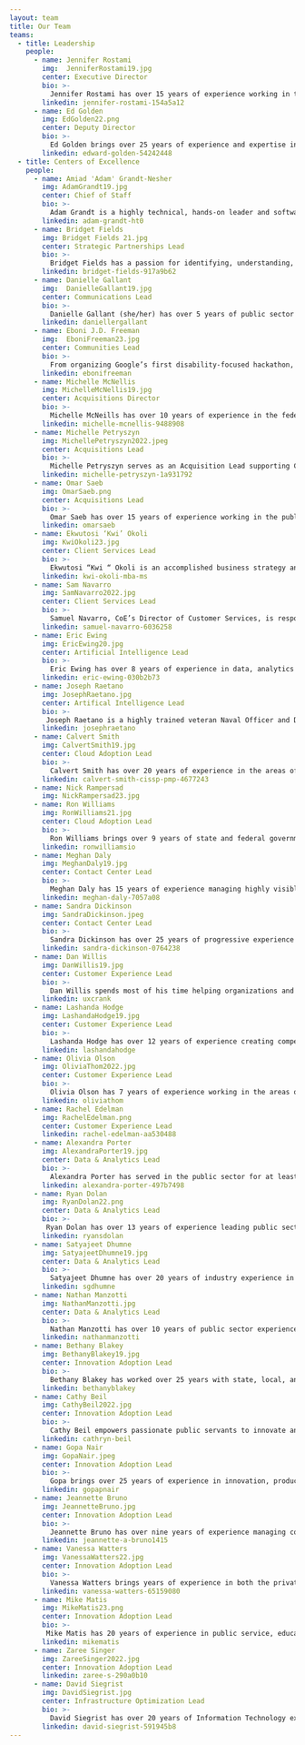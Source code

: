 ```yaml
---
layout: team
title: Our Team
teams:
  - title: Leadership
    people:
      - name: Jennifer Rostami
        img:  JenniferRostami19.jpg
        center: Executive Director
        bio: >-
          Jennifer Rostami has over 15 years of experience working in the public and private sector with a background in finance and a specialization in transformation. She joined the Centers of Excellence in 2019 and spearheaded Agency Partnerships by helping to grow the reach of the CoE across the federal government. Currently serving as CoE Acting Director, Rostami is passionate about the CoE talent and mission of helping agencies modernize. Prior to joining GSA, Jennifer served as the Director of Finance and Operations at a marketing technology company, where she helped reduce costs, increase new revenue streams, and streamlined operations. Her previous experience also includes working as a management consultant in public and private sector Fortune 100 firms focused on improving operations, and managing and growing a $31M sales territory for a luxury goods manufacturer. While earning her M.B.A, Rostami founded a non-profit to help middle school kids learn about their dream careers and connect with professionals for mentoring. 
        linkedin: jennifer-rostami-154a5a12
      - name: Ed Golden
        img: EdGolden22.png
        center: Deputy Director
        bio: >-
          Ed Golden brings over 25 years of experience and expertise in information technology (IT) consulting, program and project management, and government operations to his work at the Centers of Excellence.  As the CoE Acting Deputy Executive Director, Ed oversees the CoE engagement portfolio to assure delivery on our commitment to helping clients accelerate IT modernization and improve customer experience, while at the same time shaping identification of new partnership opportunities and driving CoE financial management toward full cost-recoverability.  Since joining the CoE, Golden has led our partnership with the Food and Drug Administration's Office of Information Management and Technology to drive organizational culture change and data center modernization, while concurrently supporting the CoE's Artificial Intelligence engagement with GSA's Information Technology Category (ITC).  Prior to his work at the CoE, Ed served as a Senior Manager with Deloitte Consulting LLP, where for seven years he led projects at the FDA’s Center for Drug Evaluation and Research (CDER) to implement, expand and operate components of CDER’s Informatics Platform for human drug review.  Before joining Deloitte, Ed spent 17 years at the U.S Department of Energy, where he served as a Program Manager for the Office of Corporate Information Systems, leading efforts to modernize the Department’s business information systems.    
        linkedin: edward-golden-54242448   
  - title: Centers of Excellence
    people:
      - name: Amiad 'Adam' Grandt-Nesher
        img: AdamGrandt19.jpg
        center: Chief of Staff
        bio: >-
          Adam Grandt is a highly technical, hands-on leader and software architect with an agile skillset.  Grandt has a proven track record of effecting technological evolution to meet organizational needs. At the CoE Grandt leads the Cloud Adoption and Infrastructure Optimization Centers, while directing agency efforts to optimize IT infrastructure at an enterprise level. Grandt helps agencies plan lasting and resilient modernization efforts by introducing best practices in infrastructure architecture and systems development. Grandt’s projects have included the acquisition of modern mainframe hardware and the migration process of critical governmentwide applications.  Prior to joining the CoE, Grandt launched several financial technology companies and partnered with federal and local law enforcement agencies to build systems to reduce human trafficking and internet crimes against children. 
        linkedin: adam-grandt-ht0
      - name: Bridget Fields
        img: Bridget Fields 21.jpg
        center: Strategic Partnerships Lead        
        bio: >-
          Bridget Fields has a passion for identifying, understanding, and then developing solutions to challenges facing individual users and enterprises alike. Bringing more than 10 years of public sector experience to her role as the Director for Strategic Partnerships and Client Success, she supports federal agencies with their IT modernization efforts. She is driven to help teams achieve their organizational and professional missions by adopting the principles, products, and practices that have proven to be successful - as well as those that will be influential in the future. She is the recipient of the Special Act Award in 2018, 2022 and the Service to the Citizen award in 2021.  
        linkedin: bridget-fields-917a9b62
      - name: Danielle Gallant
        img:  DanielleGallant19.jpg
        center: Communications Lead
        bio: >-
          Danielle Gallant (she/her) has over 5 years of public sector experience supporting high visibility, government-wide programs. At the CoE, Gallant serves as a User Experience and Content Designer. Gallant manages the CoE website, supports UX strategy for other digital products, and supports digital communication initiatives.  Gallant engages with CoE experts and stakeholders to produce content and design that is innovative and meaningful. 
        linkedin: daniellergallant    
      - name: Eboni J.D. Freeman
        img:  EboniFreeman23.jpg
        center: Communities Lead 
        bio: >-
          From organizing Google’s first disability-focused hackathon, to expanding grant access for young artists across the Front Range, to amplifying the impact of 300+ grassroots nonprofits, Eboni J.D. Freeman is dedicated to the underestimated. Eboni launched her first startup - Ability Enabled - to create more inclusive working environments for People with Disabilities (PWDs). After co-publishing Ability Enabled's workplace inclusion guidebook, Eboni joined Google as a Solutions Consultant, Hackathon Organizer, and Accessibility Educator. With her days dedicated to service design, customer experience optimization, and product management, Eboni spent her nights founding her interdisciplinary practice - Wonder Stars of the Universe - encouraging creative tension as Vice Chair of the Boulder Art Commission, and motivating entrepreneurs as a Pitch Coach for the University of Colorado, Boulder. Before joining the COE, she served as Senior Director of Programs for an international entrepreneurship accelerator serving founders focused on UN Sustainable Development Goals.
        linkedin: ebonifreeman 
      - name: Michelle McNellis
        img: MichelleMcNellis19.jpg
        center: Acquisitions Director 
        bio: >-
          Michelle McNeills has over 10 years of experience in the federal government. As the CoE Acquisition Lead, McNellis ensures that CoE procurement packages are compliant with Federal Acquisition Regulations and innovative in their acquisition approach. Prior to joining CoE, McNellis served as the Director of Acquisitions at TTS Solutions. McNellis led the very first procurements awarded by TTS and 18F including the TTS Bug Bounty program. McNellis has also served as an acquisition subject matter expert for GSA’s Public Buildings Service in GSA and the U.S. Coast Guard. 
        linkedin: michelle-mcnellis-9488908  
      - name: Michelle Petryszyn
        img: MichellePetryszyn2022.jpeg
        center: Acquisitions Lead 
        bio: >-
          Michelle Petryszyn serves as an Acquisition Lead supporting CoE’s partner agencies in implementing modern acquisition techniques to support their IT modernization efforts. Prior to joining CoE, Petryszyn held positions across GSA in TTS’ Office of Acquisition, FAS’ Office of Information Technology Category, and the Office of Travel, Transportation, and Logistics Category. Petryszyn has a Bachelor of Science degree in Finance from Pennsylvania State University. 
        linkedin: michelle-petryszyn-1a931792   
      - name: Omar Saeb
        img: OmarSaeb.png
        center: Acquisitions Lead
        bio: >-
          Omar Saeb has over 15 years of experience working in the public and private sectors with a background in managing complex contracts and program delivery. Within the CoE acquisitions team, Omar leads the technical assistance program supporting foreign technical assistance engagement in the area of public procurement and works with federal agencies on acquisition strategies and procurement methodologies. He also serves as a procurement expert on international technical assistance programs for the Department of Commerce Commercial Law Development Program. Prior to joining CoE, Omar was the Program Manager of the $50 Billion Alliant 2 Information Technology Government-Wide Acquisition Contract. He worked with a number of federal agencies and military commands on acquisition and contract formation strategies under Alliant 2. His federal career encompasses broad acquisition experience working as a warranted Senior Contracting Officer at The White House during the Obama Administration and in the Department of the Navy at the Naval Information Warfare Center Pacific. Prior to his Government service, Omar spent time in the financial sector working for domestic and international financial institutions. 
        linkedin: omarsaeb
      - name: Ekwutosi ‘Kwi’ Okoli
        img: KwiOkoli23.jpg
        center: Client Services Lead
        bio: >-
          Ekwutosi “Kwi “ Okoli is an accomplished business strategy and IT program management leader with over 17 years of experience leading cross-functional teams in  delivering modern IT systems, products and services which drive innovation and performance enhancement. Kwi has worked in both the private and public sector including Mercedes Benz USA, Humana and most recently the Texas Education Agency, where she managed software development initiatives for a state agency system supporting more than 5.3M students throughout the State of Texas. Kwi also partners actively with nonprofits in her community to teach project management skills to high school and university students. Kwi has an MBA from Fordham University and an MS in Global Management Systems from the Thunderbird School of Global Management. She is certified in agile and project management methodologies and holds ScrumMaster (SCM) and Project Management Professional (PMP) certifications.  
        linkedin: kwi-okoli-mba-ms
      - name: Sam Navarro
        img: SamNavarro2022.jpg
        center: Client Services Lead
        bio: >-
          Samuel Navarro, CoE’s Director of Customer Services, is responsible for planning and implementing customer development strategies including the support of operational capabilities. Since 2014, Navarro has held positions across GSA including Wireless Mobility Program Manager, Contract Modifications Manager, and Contracting Officer Representative for the third largest network and telecommunications contract in the agency. Prior to joining CoE, Navarro served as the Director for GSA’s Customer Strategic Solutions Division (CSSD). He also held the position of Federal Agency Manager assisting agencies in modernizing their network infrastructure across the United States. 
        linkedin: samuel-navarro-6036258
      - name: Eric Ewing
        img: EricEwing20.jpg  
        center: Artificial Intelligence Lead
        bio: >-
          Eric Ewing has over 8 years of experience in data, analytics and artificial intelligence initiatives.  Eric has served as a senior advisor to multiple federal Chief Data Officers, providing leadership, guidance, and expertise into enterprise modernization initiatives. With the CoE, Ewing consolidates and organizes long and short term strategy for data and AI while leading initiatives for the management of data as a strategic asset. Prior to joining the CoE, Eric was a data scientist and senior consultant leading key analytics programs, AI research and development, and IT supply chain security initiatives with both private and public sector partners.
        linkedin: eric-ewing-030b2b73 
      - name: Joseph Raetano        
        img: JosephRaetano.jpg
        center: Artifical Intelligence Lead
        bio: >-
         Joseph Raetano is a highly trained veteran Naval Officer and Department of Energy researcher with research and development (R&D) innovation experience. Raetano has been consistently selected and trusted throughout his career to develop successful special technical programs. He has over 3 years of experience developing new programs in Artificial Intelligence/Machine Learning and over 15 years of offensive and defensive cyberspace R&D testing and operations experience. His skills have been utilized in concept development that set cyber vision, strategy, and implementation at the national and service level. He also has over 10 years of Explosive Ordnance Disposal experience. Raetano’s career is supported by a MS Computer Science and Ph.D. candidacy in Computer Science focusing on Edge Artificial Intelligence. 
        linkedin: josephraetano
      - name: Calvert Smith
        img: CalvertSmith19.jpg
        center: Cloud Adoption Lead
        bio: >-
          Calvert Smith has over 20 years of experience in the areas of tech innovation, cloud computing, application development, website management, business intelligence, project management, and vendor/contract management. At the CoE, Smith assists in IT modernization Cloud Adoption efforts with agencies across the federal government. His projects include analyzing current systems and applications to provide recommendations for planning cloud migration; and implementing cloud governance models incorporating best practices from both government and commercial areas that allow strategic oversight of cloud programs. Smith has recently been awarded the Discovery and Innovation in Government IT Award for Open Data Initiatives within the public sector.
        linkedin: calvert-smith-cissp-pmp-4677243     
      - name: Nick Rampersad
        img: NickRampersad23.jpg
      - name: Ron Williams
        img: RonWilliams21.jpg
        center: Cloud Adoption Lead
        bio: >-
          Ron Williams brings over 9 years of state and federal government experience to his role as Cloud Adoption Lead. Williams supports federal agencies with adoption of modern cloud native DevOps and Security practices. Williams helps partners identify and overcome challenges faced when transitioning to cloud services. Previously, Williams served as the Deputy Director for Cloud.gov, and the Director of IT for USDA Communications working on USDA.gov, ChooseMyPlate.gov, Farmers.gov, other public facing websites. As an open-source advocate, Ron focuses on deploying disruptive technologies within public sector institutions to improve services provided to the general public.
        linkedin: ronwilliamsio      
      - name: Meghan Daly
        img: MeghanDaly19.jpg
        center: Contact Center Lead
        bio: >-
          Meghan Daly has 15 years of experience managing highly visible projects in the federal government, with 10 years at GSA. With the CoE, focused on Contact Centers and Customer Experience, Daly’s projects include strategizing with senior leaders to identify clear key priorities and opportunities to modernize IT, performing research on available intelligent systems solutions to enable robotic process automation (RPA), artificial intelligence (AI) and other intelligent systems, and overseeing IT modernization projects at the United States Departments of Agriculture (USDA) and Housing and Urban Development (HUD). Daly has led IT Modernization projects and initiatives valued at $80M at three federal agencies.  
        linkedin: meghan-daly-7057a08
      - name: Sandra Dickinson
        img: SandraDickinson.jpeg
        center: Contact Center Lead
        bio: >-
          Sandra Dickinson has over 25 years of progressive experience in the contact center/operations field including over 17 years of corporate-level responsibilities. With the CoE, Dickinson leads team efforts to modernize contact centers at partner agencies, including the implementation phases for OneUSDA Contact Center. Dickinson engages with partner agency stakeholders and collaborate to determine best practices for contact center infrastructure, staffing, and technology implementation.
        linkedin: sandra-dickinson-0764238
      - name: Dan Willis
        img: DanWillis19.jpg
        center: Customer Experience Lead
        bio: >-
          Dan Willis spends most of his time helping organizations and their leaders define and address the critical needs of their most important customers. Willis has provided leadership and innovative solutions in the government, commercial, and nonprofit sectors. Willis is an expert in design, design management, DesignOps, user-centered product development, user research, and facilitation. Willis has given talks and run workshops at local, national, and international conferences including South by Southwest, UX Australia, and EuroIA. Willis is the co-author and illustrator of Designing the Conversation: Techniques for Successful Facilitation (New Riders, 2013). 
        linkedin: uxcrank
      - name: Lashanda Hodge
        img: LashandaHodge19.jpg
        center: Customer Experience Lead
        bio: >-
          Lashanda Hodge has over 12 years of experience creating compelling experiences in a variety of industries for customers and employees. Hodge guides organizations to solutions using a holistic and human-centered approach, infusing user insights and creativity.  With the CoE, Hodge works with the Joint Artificial Intelligence Agency (JAIC) to establish a customer experience baseline that can be tested and improved as JAIC matures.  Hodge is also helping to modernize business processes to ensure an effective customer experience throughout the customer lifecycle at JAIC.  
        linkedin: lashandahodge
      - name: Olivia Olson
        img: OliviaThom2022.jpg
        center: Customer Experience Lead
        bio: >-
          Olivia Olson has 7 years of experience working in the areas of public participation, information literacy, additive manufacturing, affective behavior change, and healthcare. She has a background in cognitive science, human-computer interactions, service and experience design, strategy, design thinking, and workshop facilitation. At the CoE, Olivia is working with agencies to define and deliver on their customer experience and service delivery using human centered design methodologies and empirical customer research.   
        linkedin: oliviathom
      - name: Rachel Edelman
        img: RachelEdelman.png
        center: Customer Experience Lead
        linkedin: rachel-edelman-aa530488    
      - name: Alexandra Porter
        img: AlexandraPorter19.jpg
        center: Data & Analytics Lead
        bio: >-
          Alexandra Porter has served in the public sector for at least 8 years, working with various government agencies. At the Data and Analytics Center with the Centers of Excellence, she enhances data maturity across the federal government through the development of a strong, tailored data strategy. Alexandra has also conducted assessments of the Office of Personnel Management data environment, addressed gaps and provided recommendations for improvements and enhancement opportunities.
        linkedin: alexandra-porter-497b7498
      - name: Ryan Dolan        
        img: RyanDolan22.png
        center: Data & Analytics Lead
        bio: >-
         Ryan Dolan has over 13 years of experience leading public sector data visualization, business intelligence and data modernization initiatives.  Prior to joining CoE, Ryan served as a data scientist for the U.S. Department of Justice, Civil Rights Division and as the data visualization lead for the U.S. Census Bureau.  Additionally, Ryan is an adjunct professor teaching machine learning and data visualization to graduate students seeking their MSBA. At the Data and Analytics CoE, Ryan works closely with partner organizations to identify challenges, develop solutions, and share best practices among all stakeholders. 
        linkedin: ryansdolan
      - name: Satyajeet Dhumne
        img: SatyajeetDhumne19.jpg
        center: Data & Analytics Lead
        bio: >-
          Satyajeet Dhumne has over 20 years of industry experience in Business Intelligence, Analytics, and Data Management. In his previous roles at Fannie Mae, Verizon, Deloitte and Sprint/Nextel Dhumne transformed organizational capabilities enabling data driven decision making and maturing analytics practices. As a CoE Data and Analytics Director he has led a large-scale implementation for the U.S. Department of Agriculture, building Data Visualization capabilities and Analytics capacity. He also led the development of Data and Analytics strategy and implementation plan for the Consumer Product Safety Commision. Currently Dhumne is leading a large-scale implementation for Housing and Urban Development where he is responsible for building Data Visualization, Advanced Analytics, and Office of the Chief Data Officer capabilities. Satyajeet specializes in Data and Analytics Strategy, Technology Portfolio Management, Data Management and Technical Program Management. 
        linkedin: sgdhumne              
      - name: Nathan Manzotti
        img: NathanManzotti.jpg  
        center: Data & Analytics Lead
        bio: >-
          Nathan Manzotti has over 10 years of public sector experience. Manzotti has a proven track record of breaking down organizational silos, using digital solutions to reduce manual workloads, and enabling better data driven decision making. Prior to joining CoE Manzotti’s worked with the U.S. Customs and Border Protection modernizing legacy reporting systems and overseeing feature development on systems used by the Office of Field Operations for official statistical reporting. As part of the Data & Analytics CoE Nathan will work closely with partner agencies to improve data lifecycle management and data governance best practices.        
        linkedin: nathanmanzotti   
      - name: Bethany Blakey
        img: BethanyBlakey19.jpg
        center: Innovation Adoption Lead
        bio: >-
          Bethany Blakey has worked over 25 years with state, local, and federal governments, instituting intrapreneurial practices with leaders and surge teams to modernize management, improve programs and services, and transform government programs. As the Chief Modernization Strategist, Blakey leads the human aspect of modernization by leveraging her unique talent model that helps employees, managers, and leaders maximize their best role in driving transformation. Blakey’s multi-faceted service catalog includes evidence-based capability-building and culture-shifting interventions. From Governing Magazine’s Best Practices list during her local government days to the Harvard Ash Center Top 25 Innovations in Government list during her federal government days, Blakey is recognized for creative problem-solving that engages the talents and motivations of citizens and its supporting workforce.  
        linkedin: bethanyblakey  
      - name: Cathy Beil
        img: CathyBeil2022.jpg
        center: Innovation Adoption Lead 
        bio: >-
          Cathy Beil empowers passionate public servants to innovate and public organizations to make change with empathy and evidence. Beil joins the Innovation Adoption practice with over 20 years of experience promoting efficiency and effectiveness in public services at the state level, where she built lasting trust with agency commissioners, staff, and public customers. For the State of Minnesota Office of Continuous Improvement, Beil led the standup of a new Office of Enterprise Sustainability and coordinated cross-agency efforts to simplify early childhood care and education assistance processes. She has extensive expertise building collaborations and coalitions across and within organizations to reset culture and foster change, and has a unique capacity for connecting with stakeholders at all levels. Beil’s passion for asking tough questions, organizing and communicating information, and continuously improving processes are bolstered by a Master’s Degree in Library and Information Science, Lean Six Sigma Black Belt, and extensive training in Human-Centered Design, Data Visualization, and Plain Language. 
        linkedin: cathryn-beil 
      - name: Gopa Nair
        img: GopaNair.jpeg
        center: Innovation Adoption Lead
        bio: >-
          Gopa brings over 25 years of experience in innovation, product management, change management, automation, and digital transformation. Nair is skilled at leveraging technical and operational capabilities to re-engineer, re-invent and optimize processes to yield the highest efficiencies and cost benefits. Nair is a change agent and transformation leader who understands the unmet needs of the customer and employees and utilizes tools of design thinking, agile, and lean methodology to create the desired organizational transformation. Before joining GSA, he held various roles at Capital One which gave him strong expertise in product management, leadership, employee culture, and process improvements. Gopa shares his expertise by providing entrepreneurship training to small businesses through a local non-profit. Gopa also loves to speak about Innovation, Change Management and Organizational Transformation. 
        linkedin: gopapnair          
      - name: Jeannette Bruno
        img: JeannetteBruno.jpg
        center: Innovation Adoption Lead
        bio: >-
          Jeannette Bruno has over nine years of experience managing complex projects, conducting program evaluations, and supporting change management initiatives in the public and non-profit sectors. As Director of Projects at the City of Philadelphia, she led process improvement, change management, and digital transformation projects to promote efficiency in government. She managed a team responsible for building a universal benefits portal and partnered with an agency to implement new program metrics. Bruno is passionate about centering change at the intersection of people, process, and technology. She is a skilled relationship manager with a track record of building trust with key stakeholders to achieve project goals. As a qualitative researcher, Bruno managed evaluations for the Wallace Foundation, the Boys and Girls Clubs of America, the Wharton School, and Fabretto Children’s Foundation. She is a graduate of Next Generation Consulting’s 2018 Futurist cohort and embeds the principles of strategic foresight into her work.
        linkedin: jeannette-a-bruno1415
      - name: Vanessa Watters
        img: VanessaWatters22.jpg
        center: Innovation Adoption Lead
        bio: >-
          Vanessa Watters brings years of experience in both the private and public health care sectors to her role as an Innovation Adoption Lead at CoE.  Her federal experience includes leadership roles in quality improvement, performance management, strategic planning and succession planning with the Department of Health and Human Services.  As an expert problem solver, she successfully navigates intrapreneurial practices, problem exploration and solution design.  She is skilled in peer-to-peer facilitation and enjoys helping teams apply innovative practices and adopt technologies that modernize their day-to-day work. In addition to her education and experience, she holds certification in Project Management.
        linkedin: vanessa-watters-65159080    
      - name: Mike Matis
        img: MikeMatis23.png
        center: Innovation Adoption Lead
        bio: >-
         Mike Matis has 20 years of experience in public service, education, and IT. His specialties include adult learning strategy, accessibility, and digital content development. He holds a Phd in Public Policy & Education Leadership which allowed him to hone his qualitative and quantitative research skills. Professionally, he has 15 years of experience as an IT professional in Maine's Public Higher Education system. Prior to joining CoE, Mike served as a Learning Designer where he directed his institution’s transition to a new online course platform, helped faculty retrofit their courses to be taught online, coached them in inclusive teaching practices, and designed faculty development programs on the use of technology in teaching, course design, and assessment.
        linkedin: mikematis  
      - name: Zaree Singer
        img: ZareeSinger2022.jpg
        center: Innovation Adoption Lead
        linkedin: zaree-s-290a0b10 
      - name: David Siegrist
        img: DavidSiegrist.jpg
        center: Infrastructure Optimization Lead        
        bio: >-
          David Siegrist has over 20 years of Information Technology experience. Prior to joining CoE, Siegrist worked at the Department of Veterans Affairs (VA) providing telecommunications, cloud computing, data center modernization, and cyber security expertise. Siegrist served as a Senior Subject Matter Expert to the Deputy Assistant Secretary for Veterans Affairs on cloud modernization and cyber security.  He was the National Capital Area Service Line Director supporting Washington D.C headquarters including the White House / VA National Contact Center of Excellence and Disaster Recovery Data Centers. Siegrist served as a Senior Solutions Architect and Program Manager for the VA Enterprise Infrastructure Solutions Office.  Siegrist also worked at the Department of State as a Senior Network Engineer/ Security and Telecommunications Engineer supporting the Diplomatic Mission and National Security initiatives.  Siegrist is an Army Veteran who served with the 2-43rd Air Defense Artillery Brigade Providing tactical frontline support. 
        linkedin: david-siegrist-591945b8             
---
```

